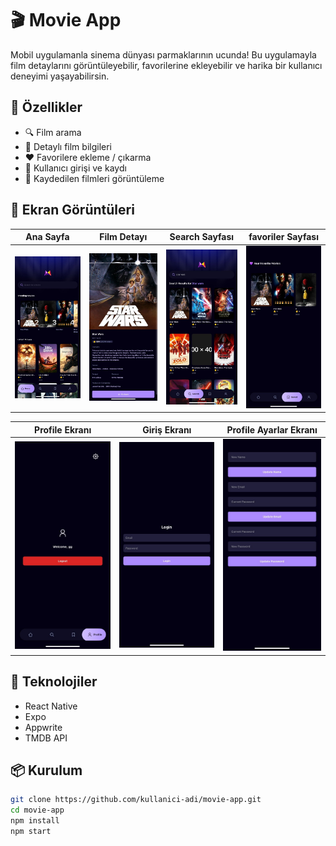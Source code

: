 # 🎬 Movie App

Mobil uygulamanla sinema dünyası parmaklarının ucunda! Bu uygulamayla film detaylarını görüntüleyebilir, favorilerine ekleyebilir ve harika bir kullanıcı deneyimi yaşayabilirsin.

## 🚀 Özellikler

- 🔍 Film arama
- 🎥 Detaylı film bilgileri
- ❤️ Favorilere ekleme / çıkarma
- 🔐 Kullanıcı girişi ve kaydı
- 📂 Kaydedilen filmleri görüntüleme

## 📸 Ekran Görüntüleri

| Ana Sayfa | Film Detayı | Search Sayfası | favoriler Sayfası |
|-----------|-------------|----------------|-------------|
![Ana Sayfa](assets/screenshots/main_screen.jpeg) | ![Film Detayı](assets/screenshots/movie-detail_screen.jpeg) | ![Search Sayfası](assets/screenshots/search_screen.jpeg) | ![Search Sayfası](assets/screenshots/favorites.jpeg) 

Profile Ekranı | Giriş Ekranı | Profile Ayarlar Ekranı |
|--------------|--------------|------------------------|
![Profile Ekranı](assets/screenshots/profile.jpeg) | ![Giriş Ekranı](assets/screenshots/login_screen.jpeg) | ![ Profile Ayarlar Ekrani ](assets/screenshots/profile-setting_screen.jpeg) 

## 📱 Teknolojiler

- React Native  
- Expo  
- Appwrite  
- TMDB API

## 📦 Kurulum

```bash
git clone https://github.com/kullanici-adi/movie-app.git
cd movie-app
npm install
npm start
